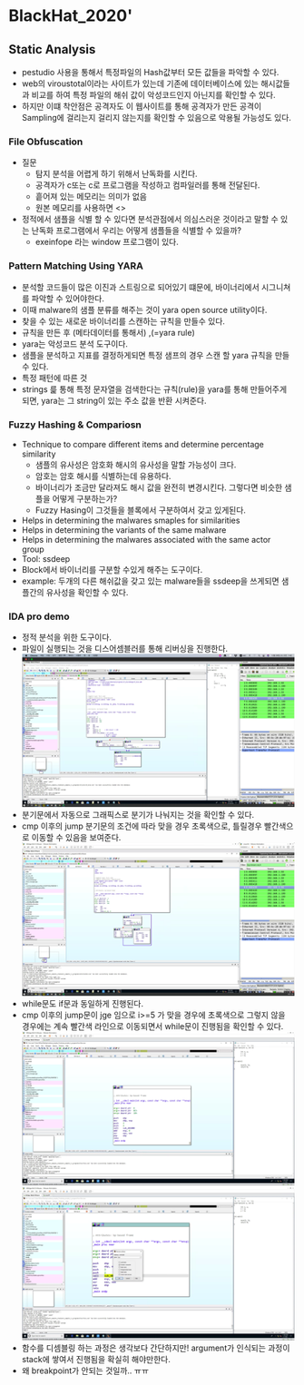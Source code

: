 # BlackHat_2020'

## Static Analysis

* pestudio 사용을 통해서 특정파일의 Hash값부터 모든 값들을 파악할 수 있다. 
* web의 viroustotal이라는 사이트가 있는데 기존에 데이터베이스에 있는 해시값들과 비교를 하여 특정 파일의 해쉬 값이 악성코드인지 아닌지를 확인할 수 있다.
* 하지만 이떄 착안점은 공격자도 이 웹사이트를 통해 공격자가 만든 공격이 Sampling에 걸리는지 걸리지 않는지를 확인할 수 있음으로 악용될 가능성도 있다.

### File Obfuscation
* 질문
  * 탐지 분석을 어렵게 하기 위해서 난독화를 시킨다.
  * 공격자가 c또는 c로 프로그램을 작성하고 컴파일러를 통해 전달된다.
  * 흩어져 있는 메모리는 의미가 없음
  * 원본 메모리를 사용하면 <>
* 정적에서 샘플을 식별 할 수 있다면 분석관점에서 의심스러운 것이라고 말할 수 있는 난독화 프로그램에서 우리는 어떻게 샘플들을 식별할 수 있을까?
  * exeinfope 라는 window 프로그램이 있다.
  
### Pattern Matching Using YARA
* 분석할 코드들이 많은 이진과 스트링으로 되어있기 떄문에, 바이너리에서 시그니쳐를 파악할 수 있어야한다.
* 이때 malware의 샘플 분류를 해주는 것이 yara open source utility이다.
* 찾을 수 있는 새로운 바이너리를 스캔하는 규칙을 만들수 있다.
* 규칙을 만든 후 (메타데이터를 통해서) ,(=yara rule)
* yara는 악성코드 분석 도구이다.
* 샘플을 분석하고 지표를 결정하게되면 특정 샘프의 경우 스캔 할 yara 규칙을 만들 수 있다.
* 특정 패턴에 따른 것
* strings 릁 통해 특정 문자열을 검색한다는 규칙(rule)을 yara를 통해 만들어주게 되면, yara는 그 string이 있는 주소 값을 반환 시켜준다. 


### Fuzzy Hashing & Compariosn
* Technique to compare different items and determine percentage similarity
  * 샘플의 유사성은 암호화 해시의 유사성을 말할 가능성이 크다.
  * 암호는 암호 해시를 식별하는데 유용하다.
  * 바이너리가 조금만 달라져도 해시 값을 완전히 변경시킨다. 그렇다면 비슷한 샘플을 어떻게 구분하는가?
  * Fuzzy Hasing이 그것들을 블록에서 구분하여서 갖고 있게된다.
* Helps in determining the malwares smaples for similarities
* Helps in determining the variants of the same malware
* Helps in determining the malwares associated with the same actor group
* Tool: ssdeep
 * Block에서 바이너리를 구분할 수있게 해주는 도구이다.
 * example: 두개의 다른 해쉬값을 갖고 있는 malware들을 ssdeep을 쓰게되면 샘플간의 유사성을 확인할 수 있다.
 
 ### IDA pro demo
 * 정적 분석을 위한 도구이다.
 * 파일이 실행되는 것을 디스어셈블러를 통해 리버싱을 진행한다.
 ![1](./IMG/1.png)
 * 분기문에서 자동으로 그래픽스로 분기가 나눠지는 것을 확인할 수 있다.
 * cmp 이후의 jump 분기문의 조건에 따라 맞을 경우 초록색으로, 틀릴경우 빨간색으로 이동할 수 있음을 보여준다.
 ![2](./IMG/2.png)
 * while문도 if문과 동일하게 진행된다.
 * cmp 이후의 jump문이 jge 임으로 i>=5 가 맞을 경우에 초록색으로 그렇지 않을 경우에는 계속 빨간색 라인으로 이동되면서 while문이 진행됨을 확인할 수 있다.
![3](./IMG/3.png)
![4](./IMG/4.png)
* 함수를 디셈블링 하는 과정은 생각보다 간단하지만! argument가 인식되는 과정이 stack에 쌓여서 진행됨을 확실히 해야만한다.
* 왜 breakpoint가 안되는 것일까.. ㅠㅠ

